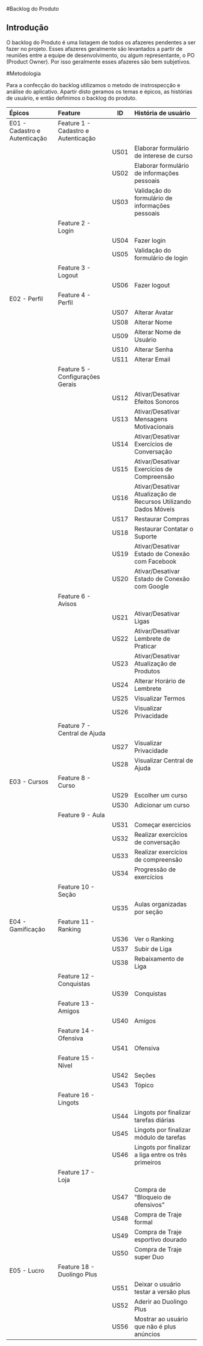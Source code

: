 #Backlog do Produto

## Introdução

</p>O backlog do Produto é uma listagem de todos os afazeres pendentes a ser fazer no projeto. Esses afazeres geralmente são levantados a partir de reuniões entre a equipe de desenvolvimento, ou algum representante, o PO (Product Owner). Por isso geralmente esses afazeres são bem subjetivos.

#Metodologia

</p>Para a confecção do backlog utilizamos o metodo de instrospecção e análise do aplicativo. Apartir disto geramos os temas e épicos, as histórias de usuário, e então definimos o backlog do produto.


|**Épicos**|**Feature**|**ID**|**História de usuário**|
|:---------|:----------|:----:|:----------------------|
| E01 - Cadastro e Autenticação | Feature 1 - Cadastro e Autenticação | | |
|| | US01 | Elaborar formulário de interese de curso |
||| US02 | Elaborar formulário de informações pessoais |
||| US03 | Validação do formulário de informações pessoais |
||Feature 2 - Login| |  |
||| US04 | Fazer login |
||| US05 | Validação do formulário de login |
||Feature 3 - Logout| | |
||| US06 | Fazer logout |
| E02 - Perfil |Feature 4 - Perfil| | |
||| US07 | Alterar Avatar |
||| US08 | Alterar Nome |
||| US09 | Alterar Nome de Usuário |
||| US10 | Alterar Senha |
||| US11 | Alterar Email |
||Feature 5 - Configurações Gerais| | |
||| US12 | Ativar/Desativar Efeitos Sonoros |
||| US13 | Ativar/Desativar Mensagens Motivacionais |
||| US14 | Ativar/Desativar Exercícios de Conversação |
||| US15 | Ativar/Desativar Exercícios de Compreensão |
||| US16 | Ativar/Desativar Atualização de Recursos Utilizando Dados Móveis |
||| US17 | Restaurar Compras |
||| US18 | Restaurar Contatar o Suporte |
||| US19 | Ativar/Desativar Estado de Conexão com Facebook |
||| US20 | Ativar/Desativar Estado de Conexão com Google |
||Feature 6 - Avisos| | |
||| US21 | Ativar/Desativar Ligas |
||| US22 | Ativar/Desativar Lembrete de Praticar |
||| US23 | Ativar/Desativar Atualização de Produtos |
||| US24 | Alterar Horário de Lembrete |
||| US25 | Visualizar Termos |
||| US26 | Visualizar Privacidade |
||Feature 7 - Central de Ajuda| | |
||| US27 | Visualizar Privacidade |
||| US28 | Visualizar Central de Ajuda |
|E03 - Cursos|Feature 8 - Curso| | |
||| US29 | Escolher um curso |
||| US30 | Adicionar um curso |
||Feature 9 - Aula| | |
||| US31 | Começar exercicios |
||| US32 | Realizar exercícios de conversação |
||| US33 | Realizar exercícios de compreensão |
||| US34 | Progressão de exercícios |
||Feature 10 - Seção| | |
||| US35 | Aulas organizadas por seção |
|E04 - Gamificação|Feature 11 - Ranking| | |
||| US36 | Ver o Ranking |
||| US37 | Subir de Liga |
||| US38 | Rebaixamento de Liga |
||Feature 12 - Conquistas| | |
||| US39 | Conquistas |
||Feature 13 - Amigos| | |
||| US40 | Amigos |
||Feature 14 - Ofensiva| | |
||| US41 | Ofensiva |
||Feature 15 - Nível| | |
||| US42 | Seções |
||| US43 | Tópico |
||Feature 16 - Lingots| | |
||| US44 | Lingots por finalizar tarefas diárias |
||| US45 | Lingots por finalizar módulo de tarefas |
||| US46 | Lingots por finalizar a liga entre os três primeiros |
||Feature 17 - Loja| | |
||| US47 | Compra de "Bloqueio de ofensivos" |
||| US48 | Compra de Traje formal |
||| US49 | Compra de Traje esportivo dourado |
||| US50 | Compra de Traje super Duo |
|E05 - Lucro|Feature 18 - Duolingo Plus|
||| US51 | Deixar o usuário testar a versão plus |
||| US52 | Aderir ao Duolingo Plus |
||| US56 | Mostrar ao usuário que não é plus anúncios |

